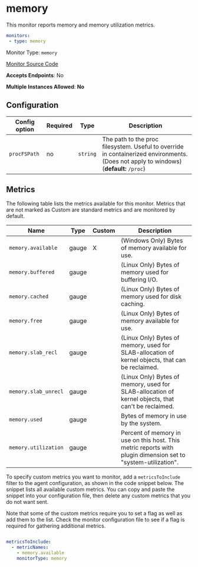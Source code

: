 <!--- GENERATED BY gomplate from scripts/docs/monitor-page.md.tmpl --->

# memory


This monitor reports memory and memory utilization metrics.

```yaml
monitors:
 - type: memory
```


Monitor Type: `memory`

[Monitor Source Code](https://github.com/signalfx/signalfx-agent/tree/master/internal/monitors/memory)

**Accepts Endpoints**: No

**Multiple Instances Allowed**: **No**

## Configuration

| Config option | Required | Type | Description |
| --- | --- | --- | --- |
| `procFSPath` | no | `string` | The path to the proc filesystem. Useful to override in containerized environments.  (Does not apply to windows) (**default:** `/proc`) |




## Metrics

The following table lists the metrics available for this monitor. Metrics that are not marked as Custom are standard metrics and are monitored by default.

| Name | Type | Custom | Description |
| ---  | ---  | ---    | ---         |
| `memory.available` | gauge | X | (Windows Only) Bytes of memory available for use. |
| `memory.buffered` | gauge |  | (Linux Only) Bytes of memory used for buffering I/O. |
| `memory.cached` | gauge |  | (Linux Only) Bytes of memory used for disk caching. |
| `memory.free` | gauge |  | (Linux Only) Bytes of memory available for use. |
| `memory.slab_recl` | gauge |  | (Linux Only) Bytes of memory, used for SLAB-allocation of kernel objects, that can be reclaimed. |
| `memory.slab_unrecl` | gauge |  | (Linux Only) Bytes of memory, used for SLAB-allocation of kernel objects, that can't be reclaimed. |
| `memory.used` | gauge |  | Bytes of memory in use by the system. |
| `memory.utilization` | gauge |  | Percent of memory in use on this host. This metric reports with plugin dimension set to "system-utilization". |


To specify custom metrics you want to monitor, add a `metricsToInclude` filter
to the agent configuration, as shown in the code snippet below. The snippet
lists all available custom metrics. You can copy and paste the snippet into
your configuration file, then delete any custom metrics that you do not want
sent.

Note that some of the custom metrics require you to set a flag as well as add
them to the list. Check the monitor configuration file to see if a flag is
required for gathering additional metrics.

```yaml

metricsToInclude:
  - metricNames:
    - memory.available
    monitorType: memory
```




